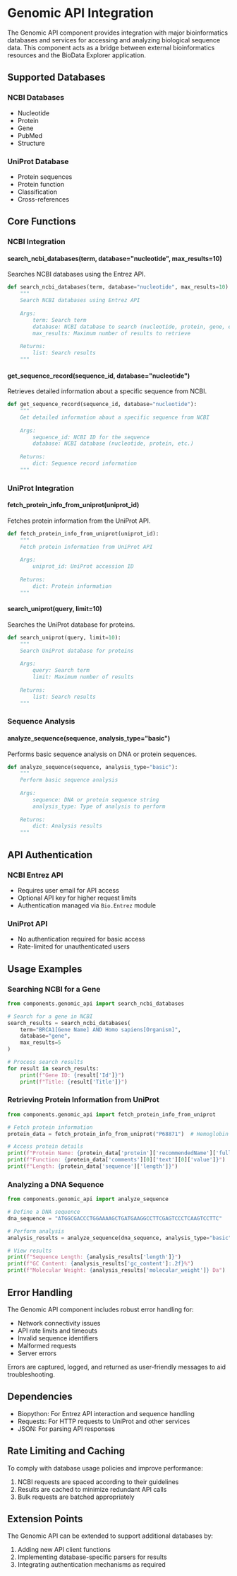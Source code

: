 # Genomic API Integration

The Genomic API component provides integration with major bioinformatics databases and services for accessing and analyzing biological sequence data. This component acts as a bridge between external bioinformatics resources and the BioData Explorer application.

## Supported Databases

### NCBI Databases
- Nucleotide
- Protein
- Gene
- PubMed
- Structure

### UniProt Database
- Protein sequences
- Protein function
- Classification
- Cross-references

## Core Functions

### NCBI Integration

#### search_ncbi_databases(term, database="nucleotide", max_results=10)
Searches NCBI databases using the Entrez API.

```python
def search_ncbi_databases(term, database="nucleotide", max_results=10):
    """
    Search NCBI databases using Entrez API
    
    Args:
        term: Search term
        database: NCBI database to search (nucleotide, protein, gene, etc.)
        max_results: Maximum number of results to retrieve
        
    Returns:
        list: Search results
    """
```

#### get_sequence_record(sequence_id, database="nucleotide")
Retrieves detailed information about a specific sequence from NCBI.

```python
def get_sequence_record(sequence_id, database="nucleotide"):
    """
    Get detailed information about a specific sequence from NCBI
    
    Args:
        sequence_id: NCBI ID for the sequence
        database: NCBI database (nucleotide, protein, etc.)
        
    Returns:
        dict: Sequence record information
    """
```

### UniProt Integration

#### fetch_protein_info_from_uniprot(uniprot_id)
Fetches protein information from the UniProt API.

```python
def fetch_protein_info_from_uniprot(uniprot_id):
    """
    Fetch protein information from UniProt API
    
    Args:
        uniprot_id: UniProt accession ID
        
    Returns:
        dict: Protein information
    """
```

#### search_uniprot(query, limit=10)
Searches the UniProt database for proteins.

```python
def search_uniprot(query, limit=10):
    """
    Search UniProt database for proteins
    
    Args:
        query: Search term
        limit: Maximum number of results
        
    Returns:
        list: Search results
    """
```

### Sequence Analysis

#### analyze_sequence(sequence, analysis_type="basic")
Performs basic sequence analysis on DNA or protein sequences.

```python
def analyze_sequence(sequence, analysis_type="basic"):
    """
    Perform basic sequence analysis
    
    Args:
        sequence: DNA or protein sequence string
        analysis_type: Type of analysis to perform
        
    Returns:
        dict: Analysis results
    """
```

## API Authentication

### NCBI Entrez API
- Requires user email for API access
- Optional API key for higher request limits
- Authentication managed via `Bio.Entrez` module

### UniProt API
- No authentication required for basic access
- Rate-limited for unauthenticated users

## Usage Examples

### Searching NCBI for a Gene

```python
from components.genomic_api import search_ncbi_databases

# Search for a gene in NCBI
search_results = search_ncbi_databases(
    term="BRCA1[Gene Name] AND Homo sapiens[Organism]",
    database="gene",
    max_results=5
)

# Process search results
for result in search_results:
    print(f"Gene ID: {result['Id']}")
    print(f"Title: {result['Title']}")
```

### Retrieving Protein Information from UniProt

```python
from components.genomic_api import fetch_protein_info_from_uniprot

# Fetch protein information
protein_data = fetch_protein_info_from_uniprot("P68871")  # Hemoglobin subunit beta

# Access protein details
print(f"Protein Name: {protein_data['protein']['recommendedName']['fullName']['value']}")
print(f"Function: {protein_data['comments'][0]['text'][0]['value']}")
print(f"Length: {protein_data['sequence']['length']}")
```

### Analyzing a DNA Sequence

```python
from components.genomic_api import analyze_sequence

# Define a DNA sequence
dna_sequence = "ATGGCGACCCTGGAAAAGCTGATGAAGGCCTTCGAGTCCCTCAAGTCCTTC"

# Perform analysis
analysis_results = analyze_sequence(dna_sequence, analysis_type="basic")

# View results
print(f"Sequence Length: {analysis_results['length']}")
print(f"GC Content: {analysis_results['gc_content']:.2f}%")
print(f"Molecular Weight: {analysis_results['molecular_weight']} Da")
```

## Error Handling

The Genomic API component includes robust error handling for:
- Network connectivity issues
- API rate limits and timeouts
- Invalid sequence identifiers
- Malformed requests
- Server errors

Errors are captured, logged, and returned as user-friendly messages to aid troubleshooting.

## Dependencies

- Biopython: For Entrez API interaction and sequence handling
- Requests: For HTTP requests to UniProt and other services
- JSON: For parsing API responses

## Rate Limiting and Caching

To comply with database usage policies and improve performance:

1. NCBI requests are spaced according to their guidelines
2. Results are cached to minimize redundant API calls
3. Bulk requests are batched appropriately

## Extension Points

The Genomic API can be extended to support additional databases by:
1. Adding new API client functions
2. Implementing database-specific parsers for results
3. Integrating authentication mechanisms as required